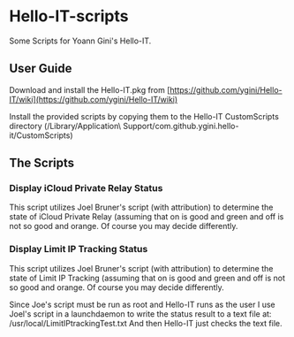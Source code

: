 # Hello-IT-scripts
Some Scripts for Yoann Gini's Hello-IT.

## User Guide

Download and install the Hello-IT.pkg from [https://github.com/ygini/Hello-IT/wiki](https://github.com/ygini/Hello-IT/wiki)

Install the provided scripts by copying them to the Hello-IT CustomScripts directory (/Library/Application\ Support/com.github.ygini.hello-it/CustomScripts)

## The Scripts

### Display iCloud Private Relay Status

This script utilizes Joel Bruner's script (with attribution) to determine the state of iCloud Private Relay (assuming that on is good and green and off is not so good and orange. Of course you may decide differently.

### Display Limit IP Tracking Status

This script utilizes Joel Bruner's script (with attribution) to determine the state of Limit IP Tracking (assuming that on is good and green and off is not so good and orange. Of course you may decide differently.

Since Joe's script must be run as root and Hello-IT runs as the user I use Joel's script in a launchdaemon to write the status result to a text file at:
/usr/local/LimitIPtrackingTest.txt
And then Hello-IT just checks the text file.

